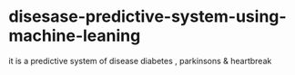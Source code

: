 # disesase-predictive-system-using-machine-leaning
it is a predictive system of disease diabetes , parkinsons &amp; heartbreak
